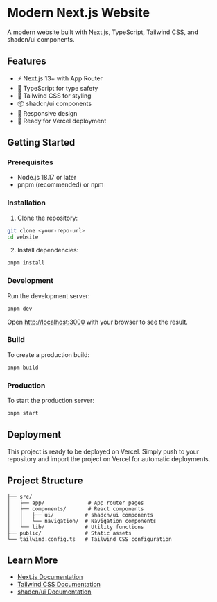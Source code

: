 # Modern Next.js Website

A modern website built with Next.js, TypeScript, Tailwind CSS, and shadcn/ui components.

## Features

- ⚡ Next.js 13+ with App Router
- 🔷 TypeScript for type safety
- 🎨 Tailwind CSS for styling
- 📦 shadcn/ui components
- 📱 Responsive design
- 🚀 Ready for Vercel deployment

## Getting Started

### Prerequisites

- Node.js 18.17 or later
- pnpm (recommended) or npm

### Installation

1. Clone the repository:
```bash
git clone <your-repo-url>
cd website
```

2. Install dependencies:
```bash
pnpm install
```

### Development

Run the development server:

```bash
pnpm dev
```

Open [http://localhost:3000](http://localhost:3000) with your browser to see the result.

### Build

To create a production build:

```bash
pnpm build
```

### Production

To start the production server:

```bash
pnpm start
```

## Deployment

This project is ready to be deployed on Vercel. Simply push to your repository and import the project on Vercel for automatic deployments.

## Project Structure

```
├── src/
│   ├── app/              # App router pages
│   ├── components/       # React components
│   │   ├── ui/          # shadcn/ui components
│   │   └── navigation/  # Navigation components
│   └── lib/             # Utility functions
├── public/              # Static assets
└── tailwind.config.ts   # Tailwind CSS configuration
```

## Learn More

- [Next.js Documentation](https://nextjs.org/docs)
- [Tailwind CSS Documentation](https://tailwindcss.com/docs)
- [shadcn/ui Documentation](https://ui.shadcn.com)
